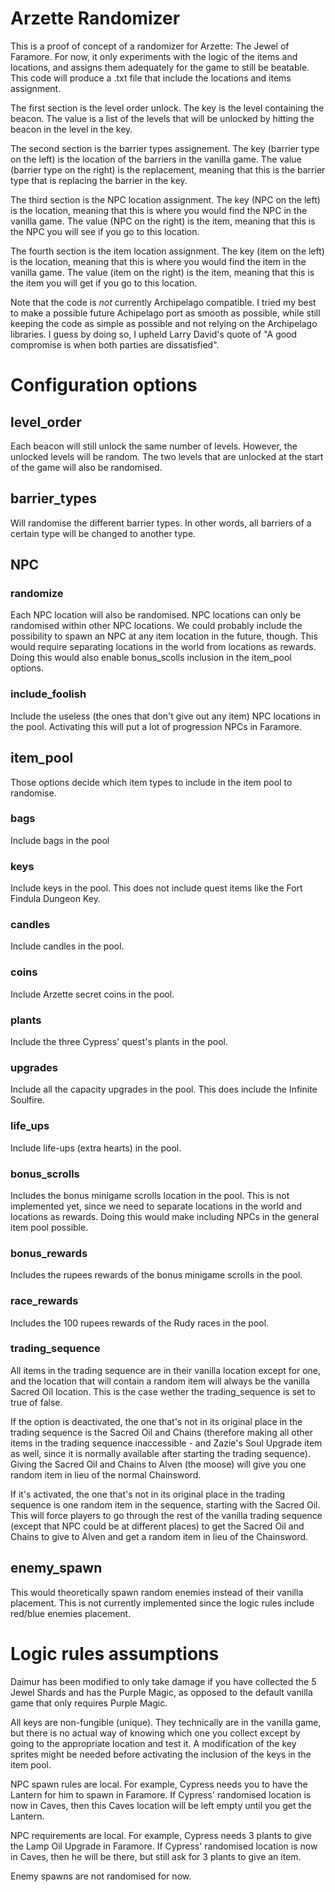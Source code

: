# Arzette Randomizer

This is a proof of concept of a randomizer for Arzette: The Jewel of Faramore. For now, it only experiments with the logic of the items and locations, and assigns them adequately for the game to still be beatable. This code will produce a .txt file that include the locations and items assignment.

The first section is the level order unlock.
The key is the level containing the beacon.
The value is a list of the levels that will be unlocked by hitting the beacon in the level in the key.

The second section is the barrier types assignement.
The key (barrier type on the left) is the location of the barriers in the vanilla game.
The value (barrier type on the right) is the replacement, meaning that this is the barrier type that is replacing the barrier in the key.

The third section is the NPC location assignment.
The key (NPC on the left) is the location, meaning that this is where you would find the NPC in the vanilla game.
The value (NPC on the right) is the item, meaning that this is the NPC you will see if you go to this location.

The fourth section is the item location assignment.
The key (item on the left) is the location, meaning that this is where you would find the item in the vanilla game.
The value (item on the right) is the item, meaning that this is the item you will get if you go to this location.

Note that the code is *not* currently Archipelago compatible. I tried my best to make a possible future Achipelago port as smooth as possible, while still keeping the code as simple as possible and not relying on the Archipelago libraries. I guess by doing so, I upheld Larry David's quote of "A good compromise is when both parties are dissatisfied".

# Configuration options

## level_order
Each beacon will still unlock the same number of levels. However, the unlocked levels will be random. The two levels that are unlocked at the start of the game will also be randomised.

## barrier_types
Will randomise the different barrier types. In other words, all barriers of a certain type will be changed to another type.

## NPC

### randomize
Each NPC location will also be randomised. NPC locations can only be randomised within other NPC locations. We could probably include the possibility to spawn an NPC at any item location in the future, though. This would require separating locations in the world from locations as rewards. Doing this would also enable bonus_scolls inclusion in the item_pool options.

### include_foolish
Include the useless (the ones that don't give out any item) NPC locations in the pool. Activating this will put a lot of progression NPCs in Faramore.

## item_pool

Those options decide which item types to include in the item pool to randomise.

### bags
Include bags in the pool

### keys
Include keys in the pool. This does not include quest items like the Fort Findula Dungeon Key.

### candles
Include candles in the pool.

### coins
Include Arzette secret coins in the pool.

### plants
Include the three Cypress' quest's plants in the pool.

### upgrades
Include all the capacity upgrades in the pool. This does include the Infinite Soulfire.

### life_ups
Include life-ups (extra hearts) in the pool.

### bonus_scrolls
Includes the bonus minigame scrolls location in the pool. This is not implemented yet, since we need to separate locations in the world and locations as rewards. Doing this would make including NPCs in the general item pool possible.

### bonus_rewards
Includes the rupees rewards of the bonus minigame scrolls in the pool.

### race_rewards
Includes the 100 rupees rewards of the Rudy races in the pool.

### trading_sequence
All items in the trading sequence are in their vanilla location except for one, and the location that will contain a random item will always be the vanilla Sacred Oil location. This is the case wether the trading_sequence is set to true of false. 

If the option is deactivated, the one that's not in its original place in the trading sequence is the Sacred Oil and Chains (therefore making all other items in the trading sequence inaccessible - and Zazie's Soul Upgrade item as well, since it is normally available after starting the trading sequence). Giving the Sacred Oil and Chains to Alven (the moose) will give you one random item in lieu of the normal Chainsword.

If it's activated, the one that's not in its original place in the trading sequence is one random item in the sequence, starting with the Sacred Oil. This will force players to go through the rest of the vanilla trading sequence (except that NPC could be at different places) to get the Sacred Oil and Chains to give to Alven and get a random item in lieu of the Chainsword.

## enemy_spawn
This would theoretically spawn random enemies instead of their vanilla placement. This is not currently implemented since the logic rules include red/blue enemies placement.

# Logic rules assumptions
Daimur has been modified to only take damage if you have collected the 5 Jewel Shards and has the Purple Magic, as opposed to the default vanilla game that only requires Purple Magic.

All keys are non-fungible (unique). They technically are in the vanilla game, but there is no actual way of knowing which one you collect except by going to the appropriate location and test it. A modification of the key sprites might be needed before activating the inclusion of the keys in the item pool.

NPC spawn rules are local. For example, Cypress needs you to have the Lantern for him to spawn in Faramore. If Cypress' randomised location is now in Caves, then this Caves location will be left empty until you get the Lantern.

NPC requirements are local. For example, Cypress needs 3 plants to give the Lamp Oil Upgrade in Faramore. If Cypress' randomised location is now in Caves, then he will be there, but still ask for 3 plants to give an item.

Enemy spawns are not randomised for now.